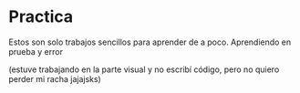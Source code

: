 # Practica

Estos son solo trabajos sencillos para aprender de a poco. Aprendiendo en prueba y error

(estuve trabajando en la parte visual y no escribí código, pero no quiero perder mi racha jajajsks)